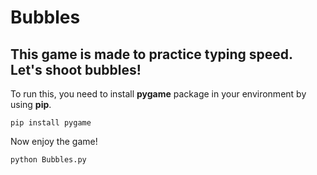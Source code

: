 # Bubbles
## This game is made to practice typing speed. Let's shoot bubbles!


To run this, you need to install **pygame** package in your environment by using **pip**.

```
pip install pygame
```


Now enjoy the game!

```
python Bubbles.py
```
